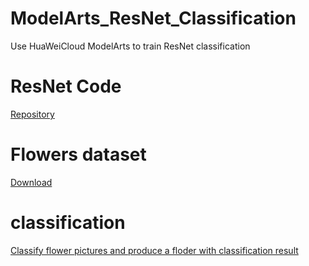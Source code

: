 # ModelArts_ResNet_Classification
Use HuaWeiCloud ModelArts to train ResNet classification 

# ResNet Code
<a href="https://github.com/WZMIAOMIAO/deep-learning-for-image-processing/tree/master/pytorch_classification/Test5_resnet">Repository</a>


# Flowers dataset
<a href="http://download.tensorflow.org/example_images/flower_photos.tgz">Download</a>
    
# classification
<a href="https://github.com/fusuguo/HuaWeiCloud_IEF/tree/main/classification">Classify flower pictures and produce a floder with classification result</a>